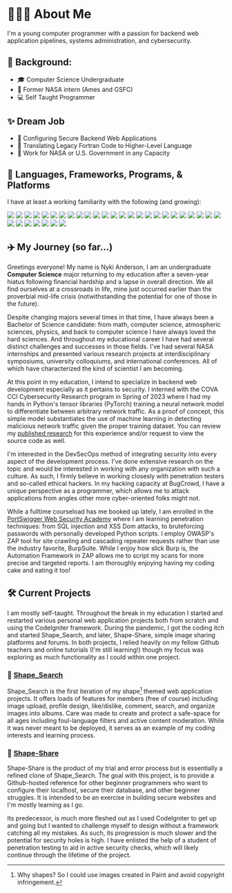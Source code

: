 # 💁🏼‍♀️ About Me

I'm a young computer programmer with a passion for backend web application pipelines, systems administration, and cybersecurity. 

## 🧬 Background:
- 🎓 Computer Science Undergraduate
- 🔭 Former NASA intern (Ames and GSFC)
- 💻 Self Taught Programmer

## ✨ Dream Job
- 📡 Configuring Secure Backend Web Applications
- 💾 Translating Legacy Fortran Code to Higher-Level Language
- 🚀 Work for NASA or U.S. Government in any Capacity

## 💱 Languages, Frameworks, Programs, & Platforms

I have at least a working familiarity with the following (and growing):

![](https://img.shields.io/badge/-Apache-D22128?logo=apache&logoColor=white&style=plastic
)
![](https://img.shields.io/badge/-Bash-4EAA25?logo=gnubash&logoColor=white&style=plastic
)
![](https://img.shields.io/badge/-C++-00599C?logo=cplusplus&logoColor=white&style=plastic
)
![](https://img.shields.io/badge/-CodeIgniter-EF4223?logo=codeigniter&logoColor=white&style=plastic
)
![](https://img.shields.io/badge/-CSS3-1572B6?logo=css3&logoColor=white&style=plastic
)
![](https://img.shields.io/badge/-Docker-2496ED?logo=docker&logoColor=white&style=plastic
) 
![](https://img.shields.io/badge/-Fedora-51A2DA?logo=fedora&logoColor=white&style=plastic
)
![](https://img.shields.io/badge/-FontAwesome-528DD7?logo=fontawesome&logoColor=white&style=plastic
)
![](https://img.shields.io/badge/-Git-F05032?logo=git&logoColor=white&style=plastic
)
![](https://img.shields.io/badge/-HTML5-E34F26?logo=html5&logoColor=white&style=plastic
)
![](https://img.shields.io/badge/-iTerm2-000000?logo=iterm2&logoColor=white&style=plastic
)
![](https://img.shields.io/badge/-Java-000000?logo=java&logoColor=white&style=plastic
) 
![](https://img.shields.io/badge/-JavaScript-F7DF1E?logo=javascript&logoColor=white&style=plastic
)
![](https://img.shields.io/badge/-JSON-000000?logo=json&logoColor=white&style=plastic
)
![](https://img.shields.io/badge/-JQuery-0769AD?logo=jquery&logoColor=white&style=plastic
)
![](https://img.shields.io/badge/-LaTeX-008080?logo=latex&logoColor=white&style=plastic
)
![](https://img.shields.io/badge/-MacOS-000000?logo=macos&logoColor=white&style=plastic
)
![](https://img.shields.io/badge/-MariaDB-003545?logo=mariadb&logoColor=white&style=plastic
)
![](https://img.shields.io/badge/-Markdown-000000?logo=markdown&logoColor=white&style=plastic
)
![](https://img.shields.io/badge/-Microsoft365-5E5E5E?logo=microsoft&logoColor=white&style=plastic
)
![](https://img.shields.io/badge/-NodeJS-339933?logo=nodedotjs&logoColor=white&style=plastic
)
![](https://img.shields.io/badge/-OpenSSL-721412?logo=openssl&logoColor=white&style=plastic
)
![](https://img.shields.io/badge/-PHP-777BB4?logo=php&logoColor=white&style=plastic
) 
![](https://img.shields.io/badge/-Python-3776AB?logo=python&logoColor=white&style=plastic
)
![](https://img.shields.io/badge/-StackOverflow-F58025?logo=stackoverflow&logoColor=white&style=plastic
)
![](https://img.shields.io/badge/-SublimeText-FF9800?logo=sublimetext&logoColor=white&style=plastic
)
![](https://img.shields.io/badge/-Ubuntu-E95420?logo=ubuntu&logoColor=white&style=plastic
)
![](https://img.shields.io/badge/-VirtualBox-183A61?logo=virtualbox&logoColor=white&style=plastic
)
![](https://img.shields.io/badge/-VisualStudioCode-007ACC?logo=visualstudiocode&logoColor=white&style=plastic
)
![](https://img.shields.io/badge/-VMWare-607078?logo=vmware&logoColor=white&style=plastic
)
![](https://img.shields.io/badge/-YAML-000000?logo=yml&logoColor=white&style=plastic
)
![](https://img.shields.io/badge/-ZSH-000000?logo=zsh&logoColor=white&style=plastic
)

## ✈️ My Journey (so far...)

Greetings everyone! My name is Nyki Anderson, I am an undergraduate **Computer Science** major returning to my education after a seven-year hiatus following financial hardship and a lapse in overall direction. We all find ourselves at a crossroads in life, mine just occurred earlier than the proverbial mid-life crisis (notwithstanding the potential for one of those in the future). 

Despite changing majors several times in that time, I have always been a Bachelor of Science candidate: from math, computer science, atmospheric sciences, physics, and back to computer science I have always loved the hard sciences. And throughout my educational career I have had several distinct challenges and successes in those fields. I've had several NASA internships and presented various research projects at interdisciplinary symposiums, university colloquiums, and international conferences. All of which have characterized the kind of scientist I am becoming. 

At this point in my education, I intend to specialize in backend web development especially as it pertains to security. I interned with the COVA CCI Cybersecurity Research program in Spring of 2023 where I had my hands in Python's tensor libraries (PyTorch) training a neural network model to differentiate between arbitrary network traffic. As a proof of concept, this simple model substantiates the use of machine learning in detecting malicioius network traffic given the proper training dataset. You can review my [published research](https://digitalcommons.odu.edu/covacci-undergraduateresearch/2023spring/projects/8/) for this experience and/or request to view the source code as well.

I'm interested in the DevSecOps method of integrating security into every aspect of the development process. I've done extensive research on the topic and would be interested in working with any organization with such a culture. As such, I firmly believe in working closesly with penetration testers and so-called ethical hackers. In my hacking capacity at BugCrowd, I have a unique perspective as a programmer, which allows me to attack applications from angles other more cyber-oriented folks might not. 

While a fulltime courseload has me booked up lately, I am enrolled in the [PortSwigger Web Security Academy](https://portswigger.net/web-security) where I am learning penetration techniques: from SQL injection and XSS Dom attacks, to bruteforcing passwords with personally developed Python scripts. I employ OWASP's ZAP tool for site crawling and cascading repeater requests rather than use the industry favorite, BurpSuite. While I enjoy how slick Burp is, the Automation Framework in ZAP allows me to script my scans for more precise and targeted reports. I am thoroughly enjoying having my coding cake and eating it too!

## 🛠 Current Projects

I am mostly self-taught. Throughout the break in my education I started and restarted various personal web application projects both from scratch and using the CodeIgniter framework. During the pandemic, I got the coding itch and started Shape_Search, and later, Shape-Share, simple image sharing platforms and forums. In both projects, I relied heavily on my fellow Github teachers and online tutorials (I'm still learning!) though my focus was exploring as much functionality as I could within one project.

### 📌 [Shape_Search](https://github.com/Nyki-Anderson/shape_search)
Shape_Search is the first iteration of my shape[^1] themed web application projects.  It offers loads of features for members (free of course) including image upload, profile design, like/dislike, comment, search, and organize images into albums. Care was made to create and protect a safe-space for all ages including foul-language filters and active content moderation. While it was never meant to be deployed, it serves as an example of my coding interests and learning process. 

[^1]: Why shapes? So I could use images created in Paint and avoid copyright infringement.

### 📌 [Shape-Share](https://github.com/Nyki-Anderson/shape-share)
Shape-Share is the product of my trial and error process but is essentially a refined clone of Shape_Search. The goal with this project, is to provide a Github-hosted reference for other beginner programmers who want to configure their localhost, secure their database, and other beginner struggles. It is intended to be an exercise in building secure websites and I'm mostly learning as I go. 

Its predecessor, is much more fleshed out as I used CodeIgniter to get up and going but I wanted to challenge myself to design without a framework catching all my mistakes. As such, its progression is much slower and the potential for security holes is high. I have enlisted the help of a student of penetration testing to aid in active security checks, which will likely continue through the lifetime of the project.
